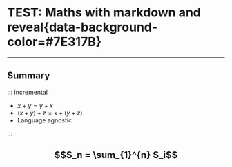 # TEST: Maths with markdown and reveal{data-background-color=#7E317B}


---

## Summary

::: incremental

- $x+y = y+x$
- $(x+y)+z = x + (y+z)$
- Language agnostic

:::

$$S_n = \sum_{1}^{n} S_i$$
---

